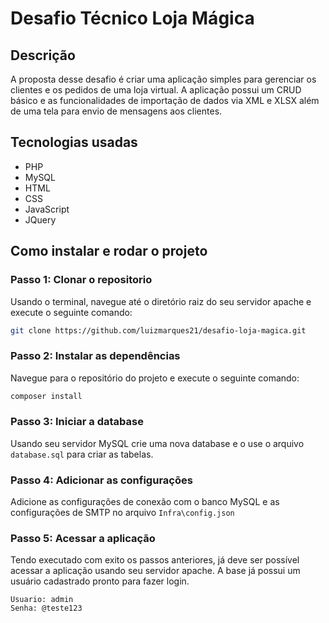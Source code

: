 # Desafio Técnico Loja Mágica

## Descrição
A proposta desse desafio é criar uma aplicação simples para gerenciar os clientes e os pedidos de uma loja virtual. A
aplicação possui um CRUD básico e as funcionalidades de importação de dados
via XML e XLSX além de uma tela para envio de mensagens aos clientes.

## Tecnologias usadas
- PHP
- MySQL
- HTML
- CSS
- JavaScript
- JQuery

## Como instalar e rodar o projeto
### Passo 1: Clonar o repositorio

Usando o terminal, navegue até o diretório raiz do seu servidor apache e execute o seguinte comando:

```bash
git clone https://github.com/luizmarques21/desafio-loja-magica.git
```

### Passo 2: Instalar as dependências

Navegue para o repositório do projeto e execute o seguinte comando:

```bash
composer install
```

### Passo 3: Iniciar a database

Usando seu servidor MySQL crie uma nova database e o use o arquivo `database.sql` para criar as tabelas.

### Passo 4: Adicionar as configurações

Adicione as configurações de conexão com o banco MySQL e as configurações de SMTP no arquivo `Infra\config.json`

### Passo 5: Acessar a aplicação

Tendo executado com exito os passos anteriores, já deve ser possível acessar a aplicação usando seu servidor apache. A
base já possui um usuário cadastrado pronto para fazer login.
```
Usuario: admin
Senha: @teste123
```